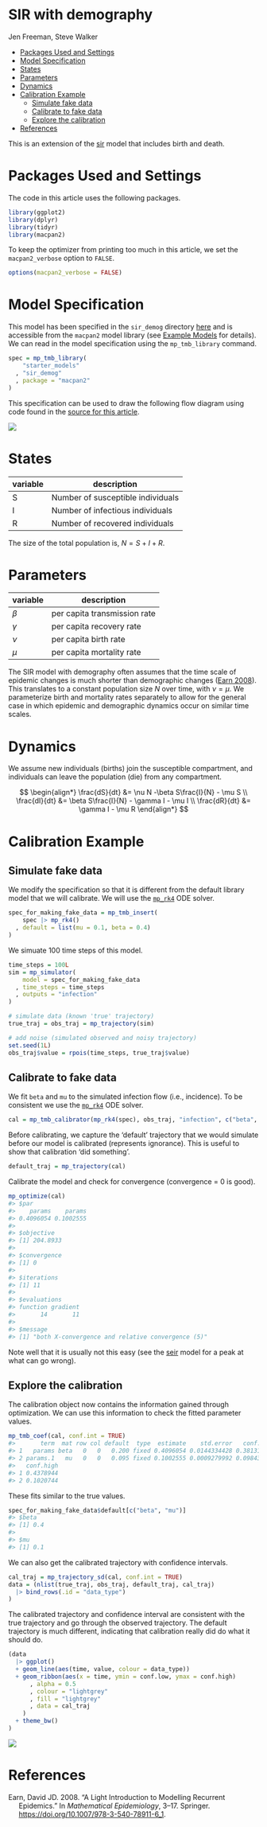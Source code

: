SIR with demography
================
Jen Freeman, Steve Walker

-   <a href="#packages-used-and-settings"
    id="toc-packages-used-and-settings">Packages Used and Settings</a>
-   <a href="#model-specification" id="toc-model-specification">Model
    Specification</a>
-   <a href="#states" id="toc-states">States</a>
-   <a href="#parameters" id="toc-parameters">Parameters</a>
-   <a href="#dynamics" id="toc-dynamics">Dynamics</a>
-   <a href="#calibration-example" id="toc-calibration-example">Calibration
    Example</a>
    -   <a href="#simulate-fake-data" id="toc-simulate-fake-data">Simulate fake
        data</a>
    -   <a href="#calibrate-to-fake-data"
        id="toc-calibrate-to-fake-data">Calibrate to fake data</a>
    -   <a href="#explore-the-calibration"
        id="toc-explore-the-calibration">Explore the calibration</a>
-   <a href="#references" id="toc-references">References</a>

This is an extension of the
[sir](https://github.com/canmod/macpan2/tree/main/inst/starter_models/sir)
model that includes birth and death.

# Packages Used and Settings

The code in this article uses the following packages.

``` r
library(ggplot2)
library(dplyr)
library(tidyr)
library(macpan2)
```

To keep the optimizer from printing too much in this article, we set the
`macpan2_verbose` option to `FALSE`.

``` r
options(macpan2_verbose = FALSE)
```

# Model Specification

This model has been specified in the `sir_demog` directory
[here](https://github.com/canmod/macpan2/blob/main/inst/starter_models/sir_demog/tmb.R)
and is accessible from the `macpan2` model library (see [Example
Models](https://canmod.github.io/macpan2/articles/example_models.html)
for details). We can read in the model specification using the
`mp_tmb_library` command.

``` r
spec = mp_tmb_library(
    "starter_models"
  , "sir_demog"
  , package = "macpan2"
)
```

This specification can be used to draw the following flow diagram using
code found in the [source for this
article](https://github.com/canmod/macpan2/blob/main/inst/starter_models/sir_demog/README.Rmd).

![](./figures/diagram-1.png)<!-- -->

# States

| variable | description                       |
|----------|-----------------------------------|
| S        | Number of susceptible individuals |
| I        | Number of infectious individuals  |
| R        | Number of recovered individuals   |

The size of the total population is, $N = S + I + R$.

# Parameters

| variable | description                  |
|----------|------------------------------|
| $\beta$  | per capita transmission rate |
| $\gamma$ | per capita recovery rate     |
| $\nu$    | per capita birth rate        |
| $\mu$    | per capita mortality rate    |

The SIR model with demography often assumes that the time scale of
epidemic changes is much shorter than demographic changes ([Earn
2008](#ref-earn2008light)). This translates to a constant population
size $N$ over time, with $\nu = \mu$. We parameterize birth and
mortality rates separately to allow for the general case in which
epidemic and demographic dynamics occur on similar time scales.

# Dynamics

We assume new individuals (births) join the susceptible compartment, and
individuals can leave the population (die) from any compartment.

$$
\begin{align*}
\frac{dS}{dt} &= \nu N -\beta S\frac{I}{N} - \mu S \\
\frac{dI}{dt} &= \beta S\frac{I}{N} - \gamma I - \mu I \\
\frac{dR}{dt} &= \gamma I - \mu R
\end{align*}
$$

# Calibration Example

## Simulate fake data

We modify the specification so that it is different from the default
library model that we will calibrate. We will use the
[`mp_rk4`](https://canmod.github.io/macpan2/reference/mp_euler.html) ODE
solver.

``` r
spec_for_making_fake_data = mp_tmb_insert(
    spec |> mp_rk4()
  , default = list(mu = 0.1, beta = 0.4)
)
```

We simuate 100 time steps of this model.

``` r
time_steps = 100L
sim = mp_simulator(  
    model = spec_for_making_fake_data
  , time_steps = time_steps
  , outputs = "infection"
)

# simulate data (known 'true' trajectory)
true_traj = obs_traj = mp_trajectory(sim)

# add noise (simulated observed and noisy trajectory)
set.seed(1L)
obs_traj$value = rpois(time_steps, true_traj$value)
```

## Calibrate to fake data

We fit `beta` and `mu` to the simulated infection flow (i.e.,
incidence). To be consistent we use the
[`mp_rk4`](https://canmod.github.io/macpan2/reference/mp_euler.html) ODE
solver.

``` r
cal = mp_tmb_calibrator(mp_rk4(spec), obs_traj, "infection", c("beta", "mu"))
```

Before calibrating, we capture the ‘default’ trajectory that we would
simulate before our model is calibrated (represents ignorance). This is
useful to show that calibration ‘did something’.

``` r
default_traj = mp_trajectory(cal)
```

Calibrate the model and check for convergence (convergence = 0 is good).

``` r
mp_optimize(cal)
#> $par
#>    params    params 
#> 0.4096054 0.1002555 
#> 
#> $objective
#> [1] 204.8933
#> 
#> $convergence
#> [1] 0
#> 
#> $iterations
#> [1] 11
#> 
#> $evaluations
#> function gradient 
#>       14       11 
#> 
#> $message
#> [1] "both X-convergence and relative convergence (5)"
```

Note well that it is usually not this easy (see the
[seir](https://github.com/canmod/macpan2/tree/main/inst/starter_models/seir)
model for a peak at what can go wrong).

## Explore the calibration

The calibration object now contains the information gained through
optimization. We can use this information to check the fitted parameter
values.

``` r
mp_tmb_coef(cal, conf.int = TRUE)
#>       term  mat row col default  type  estimate    std.error   conf.low
#> 1   params beta   0   0   0.200 fixed 0.4096054 0.0144334428 0.38131633
#> 2 params.1   mu   0   0   0.095 fixed 0.1002555 0.0009279992 0.09843669
#>   conf.high
#> 1 0.4378944
#> 2 0.1020744
```

These fits similar to the true values.

``` r
spec_for_making_fake_data$default[c("beta", "mu")]
#> $beta
#> [1] 0.4
#> 
#> $mu
#> [1] 0.1
```

We can also get the calibrated trajectory with confidence intervals.

``` r
cal_traj = mp_trajectory_sd(cal, conf.int = TRUE) 
data = (nlist(true_traj, obs_traj, default_traj, cal_traj)
  |> bind_rows(.id = "data_type")
)
```

The calibrated trajectory and confidence interval are consistent with
the true trajectory and go through the observed trajectory. The default
trajectory is much different, indicating that calibration really did do
what it should do.

``` r
(data
  |> ggplot()
  + geom_line(aes(time, value, colour = data_type))
  + geom_ribbon(aes(x = time, ymin = conf.low, ymax = conf.high)
      , alpha = 0.5
      , colour = "lightgrey"
      , fill = "lightgrey"
      , data = cal_traj
    ) 
  + theme_bw()
)
```

![](./figures/plot_fit-1.png)<!-- -->

# References

<div id="refs" class="references csl-bib-body hanging-indent">

<div id="ref-earn2008light" class="csl-entry">

Earn, David JD. 2008. “A Light Introduction to Modelling Recurrent
Epidemics.” In *Mathematical Epidemiology*, 3–17. Springer.
<https://doi.org/10.1007/978-3-540-78911-6_1>.

</div>

</div>
